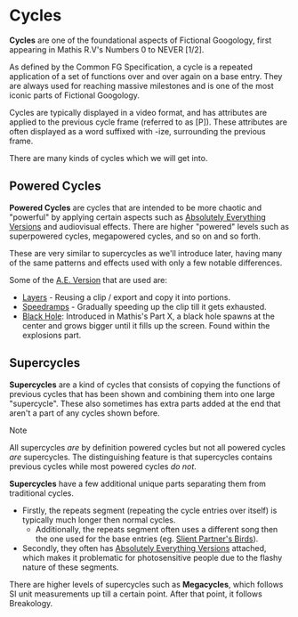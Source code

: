 # Cycles
**Cycles** are one of the foundational aspects of Fictional Googology, first appearing in Mathis R.V's Numbers 0 to NEVER [1/2].

As defined by the Common FG Specification, a cycle is a repeated application of a set of functions over and over again on a base entry. They are always used for reaching massive milestones and is one of the most iconic parts of Fictional Googology.

Cycles are typically displayed in a video format, and has attributes are applied to the previous cycle frame (referred to as [P]). These attributes are often displayed as a word suffixed with -ize, surrounding the previous frame.

There are many kinds of cycles which we will get into.

## Powered Cycles
**Powered Cycles** are cycles that are intended to be more chaotic and "powerful" by applying certain aspects such as [Absolutely Everything Versions](./ae-versions.md) and audiovisual effects. There are higher "powered" levels such as superpowered cycles, megapowered cycles, and so on and so forth.

These are very similar to supercycles as we'll introduce later, having many of the same patterns and effects used with only a few notable differences.

Some of the [A.E. Version](./ae-versions/index.md) that are used are:
- [Layers](./ae-versions/layers.md) - Reusing a clip / export and copy it into portions.
- [Speedramps](./ae-versions/speedramps.md) - Gradually speeding up the clip till it gets exhausted.
- [Black Hole](./ae-versions/black-holes.md): Introduced in Mathis's Part X, a black hole spawns at the center and grows bigger until it fills up the screen. Found within the explosions part.

## Supercycles
**Supercycles** are a kind of cycles that consists of copying the functions of previous cycles that has been shown and combining them into one large "supercycle". These also sometimes has extra parts added at the end that aren't a part of any cycles shown before.

> [!NOTE]
> All supercycles _are_ by definition powered cycles but not all powered cycles _are_ supercycles.
> The distinguishing feature is that supercycles contains previous cycles while most powered cycles _do not_.

**Supercycles** have a few additional unique parts separating them from traditional cycles.
- Firstly, the repeats segment (repeating the cycle entries over itself) is typically much longer then normal cycles.
  - Additionally, the repeats segment often uses a different song then the one used for the base entries (eg. [Slient Partner's Birds](https://www.youtube.com/watch?v=QYURLoKaoYI)).
- Secondly, they often has [Absolutely Everything Versions](./ae-versions/index.md) attached, which makes it problematic for photosensitive people due to the flashy nature of these segments.

There are higher levels of supercycles such as **Megacycles**, which follows SI unit measurements up till a certain point. After that point, it follows Breakology.
